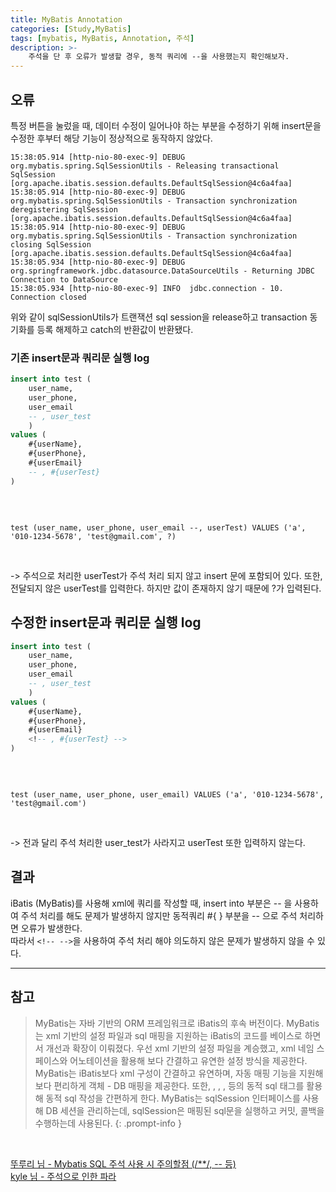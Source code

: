 ```yaml
---
title: MyBatis Annotation
categories: [Study,MyBatis]
tags: [mybatis, MyBatis, Annotation, 주석]
description: >-
    주석을 단 후 오류가 발생할 경우, 동적 쿼리에 --을 사용했는지 확인해보자.
---
```


## 오류

특정 버튼을 눌렀을 때, 데이터 수정이 일어나야 하는 부분을 수정하기 위해 insert문을 수정한 후부터 해당 기능이 정상적으로 동작하지 않았다.

```log
15:38:05.914 [http-nio-80-exec-9] DEBUG org.mybatis.spring.SqlSessionUtils - Releasing transactional SqlSession [org.apache.ibatis.session.defaults.DefaultSqlSession@4c6a4faa]
15:38:05.914 [http-nio-80-exec-9] DEBUG org.mybatis.spring.SqlSessionUtils - Transaction synchronization deregistering SqlSession [org.apache.ibatis.session.defaults.DefaultSqlSession@4c6a4faa]
15:38:05.914 [http-nio-80-exec-9] DEBUG org.mybatis.spring.SqlSessionUtils - Transaction synchronization closing SqlSession [org.apache.ibatis.session.defaults.DefaultSqlSession@4c6a4faa]
15:38:05.934 [http-nio-80-exec-9] DEBUG org.springframework.jdbc.datasource.DataSourceUtils - Returning JDBC Connection to DataSource
15:38:05.934 [http-nio-80-exec-9] INFO  jdbc.connection - 10. Connection closed  
```

위와 같이 sqlSessionUtils가 트랜잭션 sql session을 release하고 transaction 동기화를 등록 해제하고 catch의 반환값이 반환됐다.


### 기존 insert문과 쿼리문 실행 log

```sql
insert into test (
    user_name,
    user_phone,
    user_email
    -- , user_test
    )
values (
    #{userName},
    #{userPhone},
    #{userEmail}
    -- , #{userTest}
)
```
<br/>

```log

test (user_name, user_phone, user_email --, userTest) VALUES ('a', '010-1234-5678', 'test@gmail.com', ?)

```

<br/>

-> 주석으로 처리한 userTest가 주석 처리 되지 않고 insert 문에 포함되어 있다. 또한, 전달되지 않은 userTest를 입력한다. 하지만 값이 존재하지 않기 때문에 ?가 입력된다.


## 수정한 insert문과 쿼리문 실행 log

```sql
insert into test (
    user_name,
    user_phone,
    user_email
    -- , user_test
    )
values (
    #{userName},
    #{userPhone},
    #{userEmail}
    <!-- , #{userTest} -->
)
```

<br/>

```log

test (user_name, user_phone, user_email) VALUES ('a', '010-1234-5678', 'test@gmail.com')

```

<br/>

-> 전과 달리 주석 처리한 user_test가 사라지고 userTest 또한 입력하지 않는다.

## 결과

iBatis (MyBatis)를 사용해 xml에 쿼리를 작성할 때, insert into 부분은 -- 을 사용하여 주석 처리를 해도 문제가 발생하지 않지만 동적쿼리 #{ } 부분을 -- 으로 주석 처리하면 오류가 발생한다.<br/>
따라서 `<!-- -->`을 사용하여 주석 처리 해야 의도하지 않은 문제가 발생하지 않을 수 있다.


---


## 참고

> MyBatis는 자바 기반의 ORM 프레임워크로 iBatis의 후속 버전이다. MyBatis는 xml 기반의 설정 파일과 sql 매핑을 지원하는 iBatis의 코드를 베이스로 하면서 개선과 확장이 이뤄졌다. 우선 xml 기반의 설정 파일을 계승했고, xml 네임 스페이스와 어노테이션을 활용해 보다 간결하고 유연한 설정 방식을 제공한다. MyBatis는 iBatis보다 xml 구성이 간결하고 유연하며, 자동 매핑 기능을 지원해 보다 편리하게 객체 - DB 매핑을 제공한다. 또한, <if>, <choose>, <when>, <otherwise> 등의 동적 sql 태그를 활용해 동적 sql 작성을 간편하게 한다. MyBatis는 sqlSession 인터페이스를 사용해 DB 세션을 관리하는데, sqlSession은 매핑된 sql문을 실행하고 커밋, 콜백을 수행하는데 사용된다.
{: .prompt-info }

<br/>

[뚜루리 님 - Mybatis SQL 주석 사용 시 주의할점 (/**/, -- 등)](https://ddururiiiiiii.tistory.com/382)<br/>
[kyle 님 - 주석으로 인한 파라](https://velog.io/@jonghne/Mybatis-%EC%A3%BC%EC%84%9D%EC%9C%BC%EB%A1%9C-%EC%9D%B8%ED%95%9C-%ED%8C%8C%EB%9D%BC%EB%AF%B8%ED%84%B0-%EC%84%B8%ED%8C%85-%EC%98%A4%EB%A5%98)


